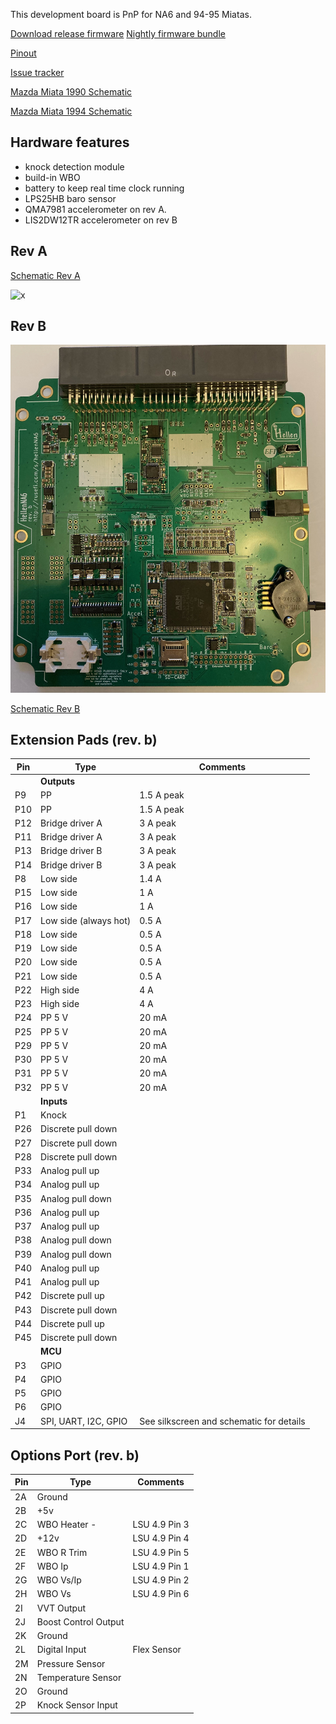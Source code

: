This development board is PnP for NA6 and 94-95 Miatas.

[Download release firmware](https://github.com/rusefi/rusefi/releases/latest/download/rusefi_bundle_hellenNA6.zip)
[Nightly firmware bundle](https://rusefi.com/build_server/rusefi_bundle_hellenNA6.zip)

[Pinout](https://rusefi.com/docs/pinouts/hellen/hellen64_miataNA6_94/)

[Issue tracker](https://github.com/rusefi/hellenNA6_issues)

[Mazda Miata 1990 Schematic](Mazda-Miata-1990)

[Mazda Miata 1994 Schematic](Mazda-Miata-1994)

## Hardware features

* knock detection module
* build-in WBO
* battery to keep real time clock running
* LPS25HB baro sensor
* QMA7981 accelerometer on rev A.
* LIS2DW12TR accelerometer on rev B

## **Rev A**

[Schematic Rev A](Hardware/Hellen/hellen64_miataNA6_94-a-schematic.pdf)

![x](Hardware/Hellen/hellen64na6-a.jpg)

## **Rev B**

![x](Hardware/Hellen/hellen64na6-b.jpeg)

[Schematic Rev B](Hardware/Hellen/hellen64_miataNA6_94-b-schematic.pdf)

## Extension Pads (rev. b)

| Pin | Type | Comments |
|---|---|---|
||**Outputs**||
| P9 | PP | 1.5 A peak |
| P10 | PP | 1.5 A peak |
| P12 | Bridge driver A | 3 A peak |
| P11 | Bridge driver A | 3 A peak |
| P13 | Bridge driver B | 3 A peak |
| P14 | Bridge driver B | 3 A peak |
| P8 | Low side | 1.4 A |
| P15 | Low side | 1 A |
| P16 | Low side | 1 A |
| P17 | Low side (always hot) | 0.5 A |
| P18 | Low side | 0.5 A |
| P19 | Low side | 0.5 A |
| P20 | Low side | 0.5 A |
| P21 | Low side | 0.5 A |
| P22 | High side | 4 A |
| P23 | High side | 4 A |
| P24 | PP 5 V | 20 mA |
| P25 | PP 5 V | 20 mA |
| P29 | PP 5 V | 20 mA |
| P30 | PP 5 V | 20 mA |
| P31 | PP 5 V | 20 mA |
| P32 | PP 5 V | 20 mA |
|   | **Inputs** |   |
| P1 | Knock | |
| P26 | Discrete pull down | |
| P27 | Discrete pull down | | 
| P28 | Discrete pull down | |
| P33 | Analog pull up | |
| P34 | Analog pull up | |
| P35 | Analog pull down | |
| P36 | Analog pull up | |
| P37 | Analog pull up| |
| P38 | Analog pull down | |
| P39 | Analog pull down | |
| P40 | Analog pull up | |
| P41 | Analog pull up | |
| P42 | Discrete pull up | |
| P43 | Discrete pull down | | 
| P44 | Discrete pull up | |
| P45 | Discrete pull down | | 
|   | **MCU** |   |
| P3 | GPIO | | 
| P4 | GPIO | | 
| P5 | GPIO | | 
| P6 | GPIO | | 
| J4 | SPI, UART, I2C, GPIO | See silkscreen and schematic for details | 

## Options Port (rev. b)

| Pin | Type | Comments |
|---|---|---|
| 2A | Ground | |
| 2B | +5v | |
| 2C | WBO Heater - | LSU 4.9 Pin 3 |
| 2D | +12v | LSU 4.9 Pin 4 |
| 2E | WBO R Trim | LSU 4.9 Pin 5 |
| 2F | WBO Ip | LSU 4.9 Pin 1 |
| 2G | WBO Vs/Ip | LSU 4.9 Pin 2 |
| 2H | WBO Vs | LSU 4.9 Pin 6 |
| 2I | VVT Output | |
| 2J | Boost Control Output | |
| 2K | Ground | |
| 2L | Digital Input | Flex Sensor |
| 2M | Pressure Sensor | |
| 2N | Temperature Sensor | |
| 2O | Ground | |
| 2P | Knock Sensor Input | |
